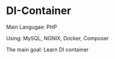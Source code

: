 # DI-Container

Main Langugae: PHP

Using: MySQL, NGNIX, Docker, Composer

The main goal:
Learn DI container
